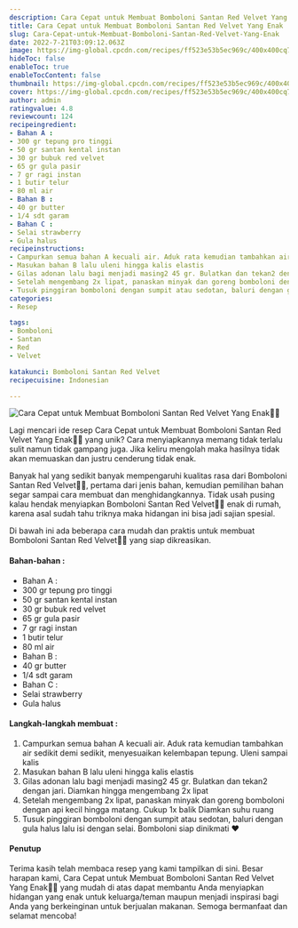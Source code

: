 ```yaml
---
description: Cara Cepat untuk Membuat Bomboloni Santan Red Velvet Yang Enak"
title: Cara Cepat untuk Membuat Bomboloni Santan Red Velvet Yang Enak
slug: Cara-Cepat-untuk-Membuat-Bomboloni-Santan-Red-Velvet-Yang-Enak
date: 2022-7-21T03:09:12.063Z
image: https://img-global.cpcdn.com/recipes/ff523e53b5ec969c/400x400cq70/photo.jpg
hideToc: false
enableToc: true
enableTocContent: false
thumbnail: https://img-global.cpcdn.com/recipes/ff523e53b5ec969c/400x400cq70/photo.jpg
cover: https://img-global.cpcdn.com/recipes/ff523e53b5ec969c/400x400cq70/photo.jpg
author: admin
ratingvalue: 4.8
reviewcount: 124
recipeingredient:
- Bahan A :
- 300 gr tepung pro tinggi
- 50 gr santan kental instan
- 30 gr bubuk red velvet
- 65 gr gula pasir
- 7 gr ragi instan
- 1 butir telur
- 80 ml air
- Bahan B :
- 40 gr butter
- 1/4 sdt garam
- Bahan C :
- Selai strawberry
- Gula halus
recipeinstructions:
- Campurkan semua bahan A kecuali air. Aduk rata kemudian tambahkan air sedikit demi sedikit, menyesuaikan kelembapan tepung. Uleni sampai kalis
- Masukan bahan B lalu uleni hingga kalis elastis
- Gilas adonan lalu bagi menjadi masing2 45 gr. Bulatkan dan tekan2 dengan jari. Diamkan hingga mengembang 2x lipat
- Setelah mengembang 2x lipat, panaskan minyak dan goreng bomboloni dengan api kecil hingga matang. Cukup 1x balik Diamkan suhu ruang
- Tusuk pinggiran bomboloni dengan sumpit atau sedotan, baluri dengan gula halus lalu isi dengan selai. Bomboloni siap dinikmati ❤️
categories:
- Resep

tags:
- Bomboloni
- Santan
- Red
- Velvet

katakunci: Bomboloni Santan Red Velvet
recipecuisine: Indonesian

---
```


![Cara Cepat untuk Membuat Bomboloni Santan Red Velvet Yang Enak👩‍🍳](https://img-global.cpcdn.com/recipes/ff523e53b5ec969c/400x400cq70/photo.jpg)

Lagi mencari ide resep Cara Cepat untuk Membuat Bomboloni Santan Red Velvet Yang Enak👩‍🍳 yang unik? Cara menyiapkannya memang tidak terlalu sulit namun tidak gampang juga. Jika keliru mengolah maka hasilnya tidak akan memuaskan dan justru cenderung tidak enak.

Banyak hal yang sedikit banyak mempengaruhi kualitas rasa dari Bomboloni Santan Red Velvet👩‍🍳, pertama dari jenis bahan, kemudian pemilihan bahan segar sampai cara membuat dan menghidangkannya. Tidak usah pusing kalau hendak menyiapkan Bomboloni Santan Red Velvet👩‍🍳 enak di rumah, karena asal sudah tahu triknya maka hidangan ini bisa jadi sajian spesial.

Di bawah ini ada beberapa cara mudah dan praktis untuk membuat Bomboloni Santan Red Velvet👩‍🍳 yang siap dikreasikan.

<!--inarticleads1-->

#### Bahan-bahan :

- Bahan A :
- 300 gr tepung pro tinggi
- 50 gr santan kental instan
- 30 gr bubuk red velvet
- 65 gr gula pasir
- 7 gr ragi instan
- 1 butir telur
- 80 ml air
- Bahan B :
- 40 gr butter
- 1/4 sdt garam
- Bahan C :
- Selai strawberry
- Gula halus

<!--inarticleads2-->

#### Langkah-langkah membuat :

1. Campurkan semua bahan A kecuali air. Aduk rata kemudian tambahkan air sedikit demi sedikit, menyesuaikan kelembapan tepung. Uleni sampai kalis
1. Masukan bahan B lalu uleni hingga kalis elastis
1. Gilas adonan lalu bagi menjadi masing2 45 gr. Bulatkan dan tekan2 dengan jari. Diamkan hingga mengembang 2x lipat
1. Setelah mengembang 2x lipat, panaskan minyak dan goreng bomboloni dengan api kecil hingga matang. Cukup 1x balik Diamkan suhu ruang
1. Tusuk pinggiran bomboloni dengan sumpit atau sedotan, baluri dengan gula halus lalu isi dengan selai. Bomboloni siap dinikmati ❤️

#### Penutup

Terima kasih telah membaca resep yang kami tampilkan di sini. Besar harapan kami, Cara Cepat untuk Membuat Bomboloni Santan Red Velvet Yang Enak👩‍🍳 yang mudah di atas dapat membantu Anda menyiapkan hidangan yang enak untuk keluarga/teman maupun menjadi inspirasi bagi Anda yang berkeinginan untuk berjualan makanan. Semoga bermanfaat dan selamat mencoba!